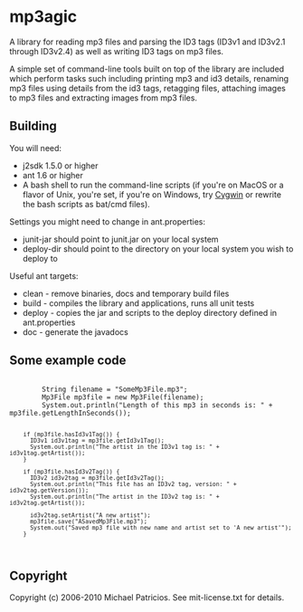 # mp3agic

A library for reading mp3 files and parsing the ID3 tags (ID3v1 and ID3v2.1 through ID3v2.4) as well as writing ID3 tags on mp3 files.

A simple set of command-line tools built on top of the library are included which perform tasks such including printing mp3 and id3 details, renaming mp3 files using details from the id3 tags,
retagging files, attaching images to mp3 files and extracting images from mp3 files.

## Building

You will need:

* j2sdk 1.5.0 or higher
* ant 1.6 or higher
* A bash shell to run the command-line scripts (if you're on MacOS or a flavor of Unix, you're set, if you're on Windows, try [Cygwin](http://www.cygwin.com/ "Cygwin") or rewrite the bash scripts as bat/cmd files).

Settings you might need to change in ant.properties:

* junit-jar should point to junit.jar on your local system
* deploy-dir should point to the directory on your local system you wish to deploy to

Useful ant targets:

* clean - remove binaries, docs and temporary build files
* build - compiles the library and applications, runs all unit tests
* deploy - copies the jar and scripts to the deploy directory defined in ant.properties
* doc - generate the javadocs

## Some example code

<code>
        String filename = "SomeMp3File.mp3";
        Mp3File mp3file = new Mp3File(filename);
        System.out.println("Length of this mp3 in seconds is: " + mp3file.getLengthInSeconds());

        if (mp3file.hasId3v1Tag()) {
          ID3v1 id3v1tag = mp3file.getId3v1Tag();
          System.out.println("The artist in the ID3v1 tag is: " + id3v1tag.getArtist());
        }

        if (mp3file.hasId3v2Tag()) {
          ID3v2 id3v2tag = mp3file.getId3v2Tag();
          System.out.println("This file has an ID3v2 tag, version: " + id3v2tag.getVersion());
          System.out.println("The artist in the ID3v2 tag is: " + id3v2tag.getArtist());
  
          id3v2tag.setArtist("A new artist");
          mp3file.save("ASavedMp3File.mp3");
          System.out("Saved mp3 file with new name and artist set to 'A new artist'");
        }
</code>

## Copyright

Copyright (c) 2006-2010 Michael Patricios. See mit-license.txt for details.